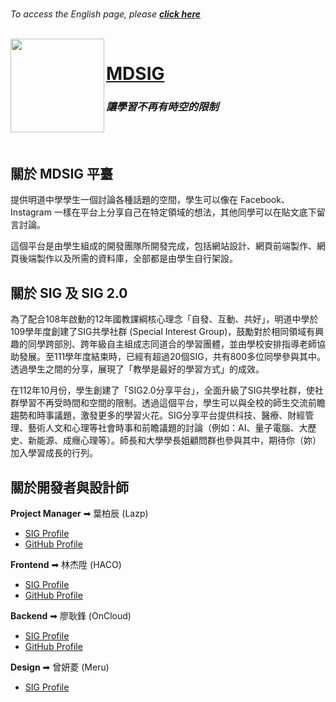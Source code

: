 <br>

  *To access the English page, please* [***click here***](https://github.com/MingdaoSIG/.github/blob/main/profile/README_en-US.md)

</br>

<a href="https://sig.mingdao.edu.tw">
  <img src="https://github.com/MingdaoSIG/.github/assets/75195127/1430b5f4-d142-4bf9-bbf4-779c31da6640" align="left" height="150px"/>
</a>

# [MDSIG](https://sig.mingdao.edu.tw)
### ***讓學習不再有時空的限制***

<br></br>

## 關於 MDSIG 平臺
提供明道中學學生一個討論各種話題的空間，學生可以像在 Facebook、Instagram 一樣在平台上分享自己在特定領域的想法，其他同學可以在貼文底下留言討論。

這個平台是由學生組成的開發團隊所開發完成，包括網站設計、網頁前端製作、網頁後端製作以及所需的資料庫，全部都是由學生自行架設。

## 關於 SIG 及 SIG 2.0
為了配合108年啟動的12年國教課綱核心理念「自發、互動、共好」，明道中學於109學年度創建了SIG共學社群 (Special Interest Group)，鼓勵對於相同領域有興趣的同學跨部別、跨年級自主組成志同道合的學習團體，並由學校安排指導老師協助發展。至111學年度結束時，已經有超過20個SIG，共有800多位同學參與其中。透過學生之間的分享，展現了「教學是最好的學習方式」的成效。

在112年10月份，學生創建了「SIG2.0分享平台」，全面升級了SIG共學社群，使社群學習不再受時間和空間的限制。透過這個平台，學生可以與全校的師生交流前瞻趨勢和時事議題，激發更多的學習火花。SIG分享平台提供科技、醫療、財經管理、藝術人文和心理等社會時事和前瞻議題的討論（例如：AI、量子電腦、大歷史、新能源、成癮心理等）。師長和大學學長姐顧問群也參與其中，期待你（妳）加入學習成長的行列。

## 關於開發者與設計師
**Project Manager** ➡ 葉柏辰 (Lazp)
- [SIG Profile](https://sig.mingdao.edu.tw/@lazp)
- [GitHub Profile](https://github.com/banahaker)

**Frontend** ➡ 林杰陞 (HACO)
- [SIG Profile](https://sig.mingdao.edu.tw/@haco)
- [GitHub Profile](https://github.com/HACO8888)

**Backend** ➡ 廖耿鋒 (OnCloud)
- [SIG Profile](https://sig.mingdao.edu.tw/@oncloud)
- [GitHub Profile](https://github.com/OnCloud125252)

**Design** ➡ 曾妍菱 (Meru)
- [SIG Profile](https://sig.mingdao.edu.tw/@meru)
